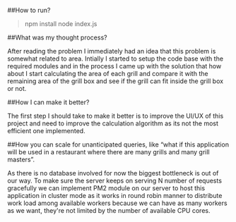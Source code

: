 ##How to run?

>npm install
>node index.js

##What was my thought process?

After reading the problem I immediately had an idea that this problem is somewhat related to area. Intially I started to setup the code base with the required modules and in the process I came up with the solution that how about I start calculating the area of each grill and compare it with the remaining area of the grill box and see if the grill can fit inside the grill box or not.

##How I can make it better?

The first step I should take to make it better is to improve the UI/UX of this project and need to improve the calculation algorithm as its not the most efficient one implemented.

##How you can scale for unanticipated queries, like “what if this application will be used in a
restaurant where there are many grills and many grill masters”.

As there is no database involved for now the biggest bottleneck is out of our way. To make sure the server keeps on serving N number of requests gracefully we can implement PM2 module on our server to host this application in cluster mode as it works in round robin manner to distribute work load among available workers because we can have as many workers as we want, they're not limited by the number of available CPU cores.

